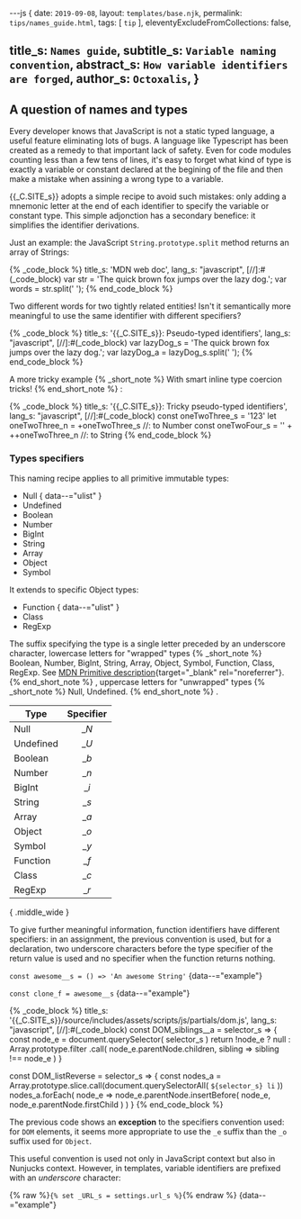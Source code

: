 ---js
{
  date:      `2019-09-08`,
  layout:    `templates/base.njk`,
  permalink: `tips/names_guide.html`,
  tags:      [ `tip` ],
  eleventyExcludeFromCollections: false,

  title_s:    `Names guide`,
  subtitle_s: `Variable naming convention`,
  abstract_s: `How variable identifiers are forged`,
  author_s:   `Octoxalis`,
}
---
[comment]: # (======== Post ========)

## A question of names and types

Every developer knows that JavaScript is not a static typed language, a useful feature eliminating lots of bugs.
 A language like Typescript has been created as a remedy to that important lack of safety. Even for code modules counting less than a few tens of lines, it's easy to forget what kind of type is exactly a variable or constant declared at the begining of the file and then make a mistake when assining a wrong type to a variable.

{{_C.SITE_s}} adopts a simple recipe to avoid such mistakes: only adding a mnemonic letter at the end of each identifier to specify the variable or constant type.
This simple adjonction has a secondary benefice: it simplifies the identifier derivations.

Just an example: the JavaScript `String.prototype.split` method returns an array of Strings:

{% _code_block %}
    title_s: 'MDN web doc',
    lang_s: "javascript",
[//]:#(_code_block)
var str = 'The quick brown fox jumps over the lazy dog.';
var words = str.split(' ');
{% end_code_block %}

Two different words for two tightly related entities! Isn't it semantically more meaningful to use the same identifier with different specifiers?

{% _code_block %}
    title_s: '{{_C.SITE_s}}: Pseudo-typed identifiers',
    lang_s: "javascript",
[//]:#(_code_block)
var lazyDog_s = 'The quick brown fox jumps over the lazy dog.';
var lazyDog_a = lazyDog_s.split(' ');
{% end_code_block %}

A more tricky example
{% _short_note %}
With smart inline type coercion tricks!
{% end_short_note %}
:

{% _code_block %}
    title_s: '{{_C.SITE_s}}: Tricky pseudo-typed identifiers',
    lang_s: "javascript",
[//]:#(_code_block)
const oneTwoThree_s = '123'
let   oneTwoThree_n = +oneTwoThree_s          //: to Number
const oneTwoFour_s  = '' + ++oneTwoThree_n    //: to String
{% end_code_block %}

### Types specifiers

This naming recipe applies to all primitive immutable types:
+ Null
{ data--="ulist" }
+ Undefined
+ Boolean
+ Number
+ BigInt
+ String
+ Array
+ Object
+ Symbol

It extends to specific Object types:
+ Function
{ data--="ulist" }
+ Class
+ RegExp

The suffix specifying the type is a single letter preceded by an underscore character, lowercase letters for "wrapped" types
{% _short_note %}
Boolean, Number, BigInt, String, Array, Object, Symbol, Function, Class, RegExp.
See [ MDN Primitive description](https://developer.mozilla.org/en-US/docs/Glossary/Primitive){target="_blank" rel="noreferrer"}.
{% end_short_note %}
, uppercase letters for "unwrapped" types
{% _short_note %}
Null, Undefined.
{% end_short_note %}
.

| Type       | Specifier  |
| -----------|:----------:|
| Null       | __N_     |
| Undefined  | __U_     |
| Boolean    | __b_     |
| Number     | __n_     |
| BigInt     | __i_     |
| String     | __s_     |
| Array      | __a_     |
| Object     | __o_     |
| Symbol     | __y_     |
| Function   | __f_     |
| Class      | __c_     |
| RegExp     | __r_     |
{ .middle_wide }

To give further meaningful information, function identifiers have different specifiers:
in an assignment, the previous convention is used, but for a declaration,
two underscore characters before the type specifier of the return value is used and no specifier when the function returns nothing.

`const awesome__s = () => 'An awesome String'`
{data--="example"}

`const clone_f = awesome__s`
{data--="example"}

{% _code_block %}
    title_s: '{{_C.SITE_s}}/source/includes/assets/scripts/js/partials/dom.js',
    lang_s: "javascript",
[//]:#(_code_block)
const DOM_siblings__a = selector_s =>
{
  const node_e = document.querySelector( selector_s )
  return !node_e ?
    null :
    Array.prototype.filter
      .call( node_e.parentNode.children, sibling => sibling !== node_e )
}

const DOM_listReverse = selector_s =>
{
  const nodes_a = Array.prototype.slice.call(document.querySelectorAll( `${selector_s} li` ))
  nodes_a.forEach( node_e => node_e.parentNode.insertBefore( node_e, node_e.parentNode.firstChild ) )
}
{% end_code_block %}

The previous code shows an **exception** to the specifiers convention used: for `DOM` elements, it seems more appropriate to use the `_e` suffix than the `_o` suffix used for `Object`.

This useful convention is used not only in JavaScript context but also in Nunjucks context. However, in templates, variable identifiers are prefixed with an _underscore_ character:

{% raw %}`{% set _URL_s = settings.url_s %}`{% endraw %}
{data--="example"}

